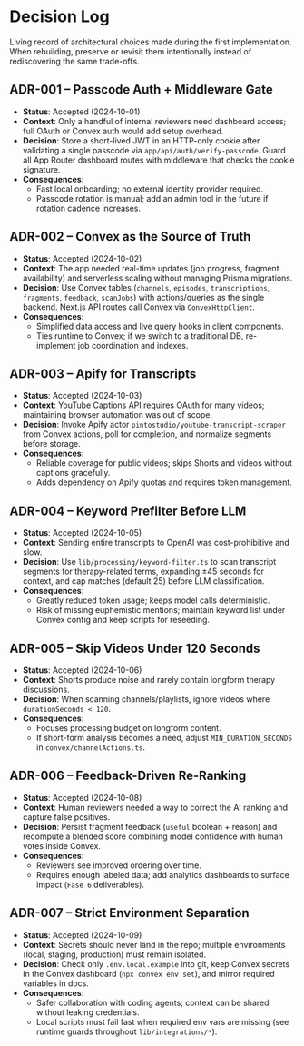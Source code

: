 # Decision Log

Living record of architectural choices made during the first implementation. When rebuilding, preserve or revisit them intentionally instead of rediscovering the same trade-offs.

## ADR-001 – Passcode Auth + Middleware Gate
- **Status**: Accepted (2024-10-01)
- **Context**: Only a handful of internal reviewers need dashboard access; full OAuth or Convex auth would add setup overhead.
- **Decision**: Store a short-lived JWT in an HTTP-only cookie after validating a single passcode via `app/api/auth/verify-passcode`. Guard all App Router dashboard routes with middleware that checks the cookie signature.
- **Consequences**:
  - Fast local onboarding; no external identity provider required.
  - Passcode rotation is manual; add an admin tool in the future if rotation cadence increases.

## ADR-002 – Convex as the Source of Truth
- **Status**: Accepted (2024-10-02)
- **Context**: The app needed real-time updates (job progress, fragment availability) and serverless scaling without managing Prisma migrations.
- **Decision**: Use Convex tables (`channels`, `episodes`, `transcriptions`, `fragments`, `feedback`, `scanJobs`) with actions/queries as the single backend. Next.js API routes call Convex via `ConvexHttpClient`.
- **Consequences**:
  - Simplified data access and live query hooks in client components.
  - Ties runtime to Convex; if we switch to a traditional DB, re-implement job coordination and indexes.

## ADR-003 – Apify for Transcripts
- **Status**: Accepted (2024-10-03)
- **Context**: YouTube Captions API requires OAuth for many videos; maintaining browser automation was out of scope.
- **Decision**: Invoke Apify actor `pintostudio/youtube-transcript-scraper` from Convex actions, poll for completion, and normalize segments before storage.
- **Consequences**:
  - Reliable coverage for public videos; skips Shorts and videos without captions gracefully.
  - Adds dependency on Apify quotas and requires token management.

## ADR-004 – Keyword Prefilter Before LLM
- **Status**: Accepted (2024-10-05)
- **Context**: Sending entire transcripts to OpenAI was cost-prohibitive and slow.
- **Decision**: Use `lib/processing/keyword-filter.ts` to scan transcript segments for therapy-related terms, expanding ±45 seconds for context, and cap matches (default 25) before LLM classification.
- **Consequences**:
  - Greatly reduced token usage; keeps model calls deterministic.
  - Risk of missing euphemistic mentions; maintain keyword list under Convex config and keep scripts for reseeding.

## ADR-005 – Skip Videos Under 120 Seconds
- **Status**: Accepted (2024-10-06)
- **Context**: Shorts produce noise and rarely contain longform therapy discussions.
- **Decision**: When scanning channels/playlists, ignore videos where `durationSeconds < 120`.
- **Consequences**:
  - Focuses processing budget on longform content.
  - If short-form analysis becomes a need, adjust `MIN_DURATION_SECONDS` in `convex/channelActions.ts`.

## ADR-006 – Feedback-Driven Re-Ranking
- **Status**: Accepted (2024-10-08)
- **Context**: Human reviewers needed a way to correct the AI ranking and capture false positives.
- **Decision**: Persist fragment feedback (`useful` boolean + reason) and recompute a blended score combining model confidence with human votes inside Convex.
- **Consequences**:
  - Reviewers see improved ordering over time.
  - Requires enough labeled data; add analytics dashboards to surface impact (`Fase 6` deliverables).

## ADR-007 – Strict Environment Separation
- **Status**: Accepted (2024-10-09)
- **Context**: Secrets should never land in the repo; multiple environments (local, staging, production) must remain isolated.
- **Decision**: Check only `.env.local.example` into git, keep Convex secrets in the Convex dashboard (`npx convex env set`), and mirror required variables in docs.
- **Consequences**:
  - Safer collaboration with coding agents; context can be shared without leaking credentials.
  - Local scripts must fail fast when required env vars are missing (see runtime guards throughout `lib/integrations/*`).
